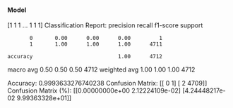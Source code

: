 #### Model
[1 1 1 ... 1 1 1]
Classification Report:
              precision    recall  f1-score   support

           0       0.00      0.00      0.00         1
           1       1.00      1.00      1.00      4711

    accuracy                           1.00      4712
   macro avg       0.50      0.50      0.50      4712
weighted avg       1.00      1.00      1.00      4712

Accuracy: 0.9993633276740238
Confusion Matrix:
[[   0    1]
 [   2 4709]]
Confusion Matrix (%):
[[0.00000000e+00 2.12224109e-02]
 [4.24448217e-02 9.99363328e+01]]
